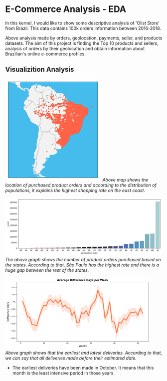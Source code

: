 # E-Commerce Analysis - EDA

In this kernel, I would like to show some descriptive analysis of 'Olist Store' from Brazil. This data contains 100k orders information between 2016-2018.

Above analysis made by orders, geolocation, payments, seller, and products datasets. The aim of this project is finding the Top 10 products and sellers, analysis of orders by their geolocation and obtain information about Brazilian's online e-commerce profiles.


## Visualizition Analysis


![Image 1](./plots/geo_map.png)
*Above map shows the location of purchased product orders and according to the distribution of populations, it explains the highest shopping rate on the east coast.*

![Image 2](./plots/ranking_state_orders.png)
*The above graph shows the number of product orders purchased based on the states. According to that, São Paulo has the highest rate and there is a huge gap between the rest of the states.*

![Image 3](./plots/diff_delivered_on_time.png)
*Above graph shows that the earliest and latest deliveries. According to that, we can say that all deliveries made before their estimated date.*


* The earliest deliveries have been made in October. It means that this month is the least intensive period in those years.